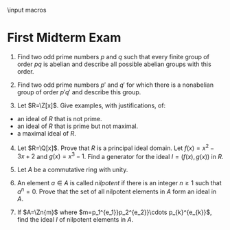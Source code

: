 \input macros

# First Midterm Exam

1. Find two odd prime numbers $p$ and $q$ such that every finite group of order $pq$ is abelian and describe all possible abelian groups with this order. 

2. Find two odd prime numbers $p'$ and $q'$ for which there is a nonabelian group of order $p'q'$ and describe this group. 

3. Let $R=\Z[x]$.  Give examples, with justifications, of:
- an ideal of $R$ that is not prime.
- an ideal of $R$ that is prime but not maximal.
- a maximal ideal of $R$.

4. Let $R=\Q[x]$.  Prove that $R$ is a principal ideal domain. Let $f(x)=x^2-3x+2$ and $g(x)=x^3-1$.  Find a generator for the ideal $I=(f(x),g(x))$ in $R$. 

5. Let $A$ be a commutative ring with unity.  
1. An element $a\in A$ is called *nilpotent* if there is an
integer $n\ge 1$ such that $a^{n}=0$.  Prove that the set of all nilpotent elements in $A$ form an ideal in $A$.  
2. If $A=\Zn{m}$ where $m=p_1^{e_1}}p_2^{e_2}}\cdots p_{k}^{e_{k}}$, find the ideal $I$ of nilpotent elements in $A$. 
